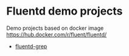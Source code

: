 # Fluentd demo projects

Demo projects based on docker image https://hub.docker.com/r/fluent/fluentd/

- [fluentd-grep](https://github.com/mronconis/fluentd/tree/main/fluentd-grep)
